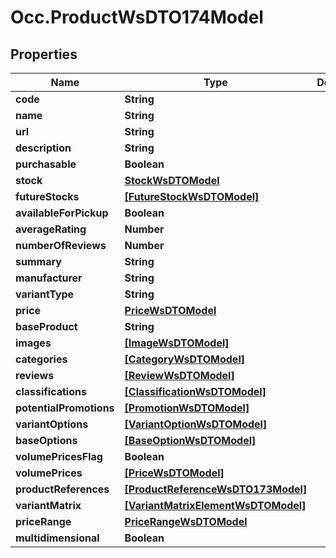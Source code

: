 # Occ.ProductWsDTO174Model

## Properties
Name | Type | Description | Notes
------------ | ------------- | ------------- | -------------
**code** | **String** |  | [optional] 
**name** | **String** |  | [optional] 
**url** | **String** |  | [optional] 
**description** | **String** |  | [optional] 
**purchasable** | **Boolean** |  | [optional] 
**stock** | [**StockWsDTOModel**](StockWsDTOModel.md) |  | [optional] 
**futureStocks** | [**[FutureStockWsDTOModel]**](FutureStockWsDTOModel.md) |  | [optional] 
**availableForPickup** | **Boolean** |  | [optional] 
**averageRating** | **Number** |  | [optional] 
**numberOfReviews** | **Number** |  | [optional] 
**summary** | **String** |  | [optional] 
**manufacturer** | **String** |  | [optional] 
**variantType** | **String** |  | [optional] 
**price** | [**PriceWsDTOModel**](PriceWsDTOModel.md) |  | [optional] 
**baseProduct** | **String** |  | [optional] 
**images** | [**[ImageWsDTOModel]**](ImageWsDTOModel.md) |  | [optional] 
**categories** | [**[CategoryWsDTOModel]**](CategoryWsDTOModel.md) |  | [optional] 
**reviews** | [**[ReviewWsDTOModel]**](ReviewWsDTOModel.md) |  | [optional] 
**classifications** | [**[ClassificationWsDTOModel]**](ClassificationWsDTOModel.md) |  | [optional] 
**potentialPromotions** | [**[PromotionWsDTOModel]**](PromotionWsDTOModel.md) |  | [optional] 
**variantOptions** | [**[VariantOptionWsDTOModel]**](VariantOptionWsDTOModel.md) |  | [optional] 
**baseOptions** | [**[BaseOptionWsDTOModel]**](BaseOptionWsDTOModel.md) |  | [optional] 
**volumePricesFlag** | **Boolean** |  | [optional] 
**volumePrices** | [**[PriceWsDTOModel]**](PriceWsDTOModel.md) |  | [optional] 
**productReferences** | [**[ProductReferenceWsDTO173Model]**](ProductReferenceWsDTO173Model.md) |  | [optional] 
**variantMatrix** | [**[VariantMatrixElementWsDTOModel]**](VariantMatrixElementWsDTOModel.md) |  | [optional] 
**priceRange** | [**PriceRangeWsDTOModel**](PriceRangeWsDTOModel.md) |  | [optional] 
**multidimensional** | **Boolean** |  | [optional] 


